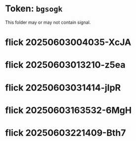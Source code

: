 # Token: `bgsogk`

This folder may or may not contain signal.
# flick 20250603004035-XcJA
# flick 20250603013210-z5ea
# flick 20250603031414-jIpR
# flick 20250603163532-6MgH
# flick 20250603221409-Bth7
